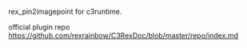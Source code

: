rex_pin2imagepoint for c3runtime.

official plugin repo
https://github.com/rexrainbow/C3RexDoc/blob/master/repo/index.md

